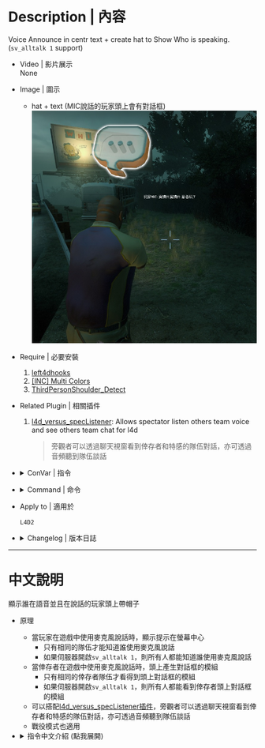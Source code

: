 
# Description | 內容
Voice Announce in centr text + create hat to Show Who is speaking.
(```sv_alltalk 1``` support)

* Video | 影片展示
<br/>None

* Image | 圖示
    * hat + text (MIC說話的玩家頭上會有對話框)
    <br/>![show_mic_1](image/show_mic_1.jpg)

* Require | 必要安裝
    1. [left4dhooks](https://forums.alliedmods.net/showthread.php?t=321696)
    2. [[INC] Multi Colors](https://github.com/fbef0102/L4D1_2-Plugins/releases/tag/Multi-Colors)
    3. [ThirdPersonShoulder_Detect](https://forums.alliedmods.net/showthread.php?p=2529779)

* Related Plugin | 相關插件
    1. [l4d_versus_specListener](https://github.com/fbef0102/Game-Private_Plugin/tree/main/Plugin_%E6%8F%92%E4%BB%B6/Spectator_%E6%97%81%E8%A7%80%E8%80%85/l4d_versus_specListener): Allows spectator listen others team voice and see others team chat for l4d
        > 旁觀者可以透過聊天視窗看到倖存者和特感的隊伍對話，亦可透過音頻聽到隊伍談話

* <details><summary>ConVar | 指令</summary>

    * cfg\sourcemod\show_mic.cfg
        ```php
        // If 1, display hat on player's head if player is speaking
        show_mic_center_hat_enable "1"

        // If 1, display player speaking message in center text
        show_mic_center_text_enable "1"
        ```
</details>

* <details><summary>Command | 命令</summary>

    None
</details>

* Apply to | 適用於
    ```
    L4D2
    ```

* <details><summary>Changelog | 版本日誌</summary>

    * v1.9 (2023-1-11)
        * Fixed center text disappear when show_mic_center_hat_enable is 0

    * v1.8 (2022-12-1)
        * Remove voicehook (voicehook is now included with SourceMod 1.11)

    * v1.7
        * Remake Code

    * v1.8
        * [foxhound27's fork](https://forums.alliedmods.net/showpost.php?p=2671963&postcount=7)
</details>

- - - -
# 中文說明
顯示誰在語音並且在說話的玩家頭上帶帽子

* 原理
    * 當玩家在遊戲中使用麥克風說話時，顯示提示在螢幕中心
        * 只有相同的隊伍才能知道誰使用麥克風說話
        * 如果伺服器開啟```sv_alltalk 1```，則所有人都能知道誰使用麥克風說話
    * 當倖存者在遊戲中使用麥克風說話時，頭上產生對話框的模組   
        * 只有相同的倖存者隊伍才看得到頭上對話框的模組
        * 如果伺服器開啟```sv_alltalk 1```，則所有人都能看到倖存者頭上對話框的模組
    * 可以搭配[l4d_versus_specListener插件](https://github.com/fbef0102/Game-Private_Plugin/tree/main/Plugin_%E6%8F%92%E4%BB%B6/Spectator_%E6%97%81%E8%A7%80%E8%80%85/l4d_versus_specListener)，旁觀者可以透過聊天視窗看到倖存者和特感的隊伍對話，亦可透過音頻聽到隊伍談話
    * 戰役模式也適用

* <details><summary>指令中文介紹 (點我展開)</summary>

    * cfg\sourcemod\show_mic.cfg
        ```php
        // 為1時，玩家用MIC說話時，頭上產生對話框的模組 
        show_mic_center_hat_enable "1"

        // 為1時，玩家用MIC說話時，顯示提示在螢幕中心
        show_mic_center_text_enable "1"
        ```
</details>